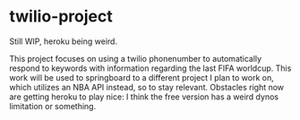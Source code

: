 # twilio-project
Still WIP, heroku being weird.

This project focuses on using a twilio phonenumber to automatically respond to keywords with information regarding the last FIFA worldcup.
This work will be used to springboard to a different project I plan to work on, which utilizes an NBA API instead, so to stay relevant.
Obstacles right now are getting heroku to play nice: I think the free version has a weird dynos limitation or something.
